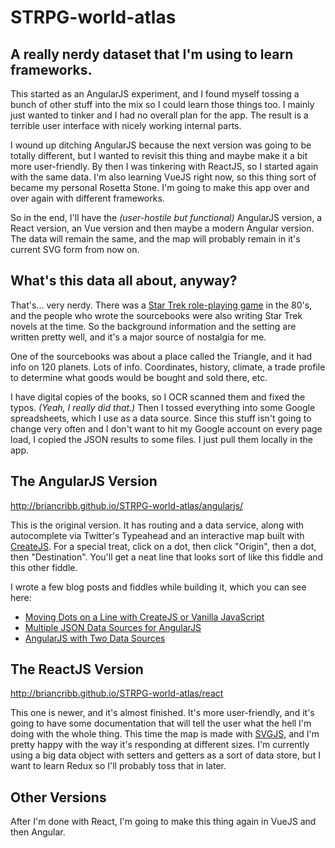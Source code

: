 # STRPG-world-atlas
## A really nerdy dataset that I'm using to learn frameworks.
This started as an AngularJS experiment, and I found myself tossing a bunch of other stuff into the mix so I could learn those things too. I mainly just wanted to tinker and I had no overall plan for the app. The result is a terrible user interface with nicely working internal parts.

I wound up ditching AngularJS because the next version was going to be totally different, but I wanted to revisit this thing and maybe make it a bit more user-friendly. By then I was tinkering with ReactJS, so I started again with the same data. I'm also learning VueJS right now, so this thing sort of became my personal Rosetta Stone. I'm going to make this app over and over again with different frameworks.

So in the end, I'll have the <em>(user-hostile but functional)</em> AngularJS version, a React version, an Vue version and then maybe a modern Angular version. The data will remain the same, and the map will probably remain in it's current SVG form from now on.

## What's this data all about, anyway?
That's... very nerdy. There was a <a href="https://en.wikipedia.org/wiki/Star_Trek:_The_Role_Playing_Game" target="_blank">Star Trek role-playing game</a> in the 80's, and the people who wrote the sourcebooks were also writing Star Trek novels at the time. So the background information and the setting are written pretty well, and it's a major source of nostalgia for me.

One of the sourcebooks was about a place called the Triangle, and it had info on 120 planets. Lots of info. Coordinates, history, climate, a trade profile to determine what goods would be bought and sold there, etc.

I have digital copies of the books, so I OCR scanned them and fixed the typos. <em>(Yeah, I really did that.)</em> Then I tossed everything into some Google spreadsheets, which I use as a data source. Since this stuff isn't going to change very often and I don't want to hit my Google account on every page load, I copied the JSON results to some files. I just pull them locally in the app.

## The AngularJS Version

<a target="_blank" href="http://briancribb.github.io/STRPG-world-atlas/angularjs/">http://briancribb.github.io/STRPG-world-atlas/angularjs/</a>

This is the original version. It has routing and a data service, along with autocomplete via Twitter's Typeahead and an interactive map built with <a target="_blank" href="https://createjs.com/">CreateJS</a>. For a special treat, click on a dot, then click "Origin", then a dot, then "Destination". You'll get a neat line that looks sort of like this fiddle and this other fiddle.

I wrote a few blog posts and fiddles while building it, which you can see here:
* <a target="_blank" href="http://www.themightycribb.com/moving-dots-on-a-line-with-createjs-or-vanilla-javascript/">Moving Dots on a Line with CreateJS or Vanilla JavaScript</a>
* <a target="_blank" href="http://www.themightycribb.com/moving-dots-on-a-line-with-createjs-or-vanilla-javascript/">Multiple JSON Data Sources for AngularJS</a>
* <a target="_blank" href="https://jsfiddle.net/ov165dvc/">AngularJS with Two Data Sources</a>

## The ReactJS Version
<a target="_blank" href="http://briancribb.github.io/STRPG-world-atlas/react/">http://briancribb.github.io/STRPG-world-atlas/react</a>

This one is newer, and it's almost finished. It's more user-friendly, and it's going to have some documentation that will tell the user what the hell I'm doing with the whole thing. This time the map is made with <a target="_blank" href="http://svgjs.com/">SVGJS</a>, and I'm pretty happy with the way it's responding at different sizes. I'm currently using a big data object with setters and getters as a sort of data store, but I want to learn Redux so I'll probably toss that in later.

## Other Versions

After I'm done with React, I'm going to make this thing again in VueJS and then Angular.
